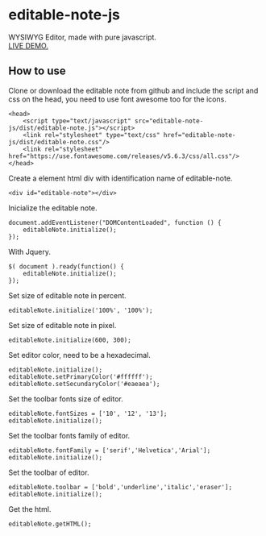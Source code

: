 # editable-note-js
WYSIWYG Editor, made with pure javascript.
<br>[LIVE DEMO.](https://codepen.io/jonathanmorales990/pen/bGbbNdK)

## **How to use**<br/>
Clone or download the editable note from github and include the script and css on the head, you need to use font awesome too for the icons.<br/> 
```
<head>
    <script type="text/javascript" src="editable-note-js/dist/editable-note.js"></script>
    <link rel="stylesheet" type="text/css" href="editable-note-js/dist/editable-note.css"/>
    <link rel="stylesheet" href="https://use.fontawesome.com/releases/v5.6.3/css/all.css"/>
</head>
```
Create a element html div with identification name of editable-note.<br/>
```
<div id="editable-note"></div>
```
Inicialize the editable note.<br/>
```
document.addEventListener("DOMContentLoaded", function () {
    editableNote.initialize();
});
```
With Jquery.<br/>
```
$( document ).ready(function() {
    editableNote.initialize();
});
```
Set size of editable note in percent.<br/>
``` 
editableNote.initialize('100%', '100%');
```
Set size of editable note in pixel.<br/>
```
editableNote.initialize(600, 300);
```
Set editor color, need to be a hexadecimal.<br/>
```
editableNote.initialize();
editableNote.setPrimaryColor('#ffffff');
editableNote.setSecundaryColor('#eaeaea');
```
Set the toolbar fonts size of editor.<br/>
```
editableNote.fontSizes = ['10', '12', '13'];
editableNote.initialize();
```
Set the toolbar fonts family of editor.<br/>
```
editableNote.fontFamily = ['serif','Helvetica','Arial'];
editableNote.initialize();
```
Set the toolbar of editor.<br/>
```
editableNote.toolbar = ['bold','underline','italic','eraser'];
editableNote.initialize();
```
Get the html.<br/>
```
editableNote.getHTML();
```
